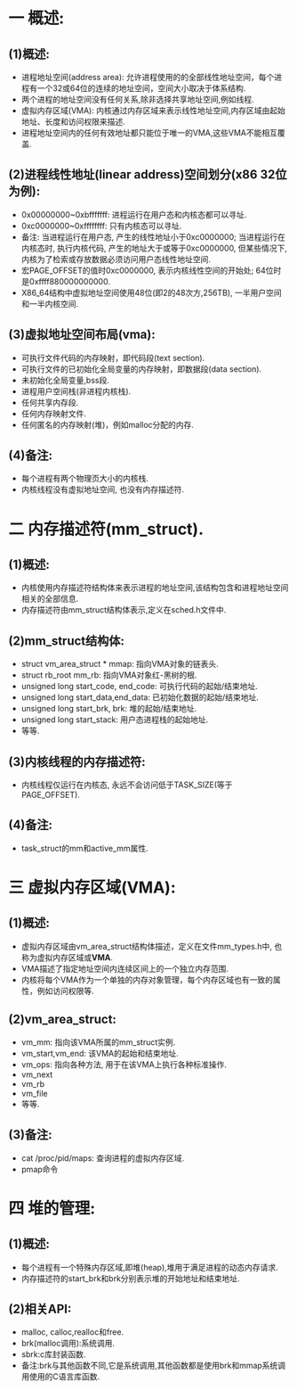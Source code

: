 # 一 概述:
## (1)概述:
- 进程地址空间(address area): 允许进程使用的的全部线性地址空间，每个进程有一个32或64位的连续的地址空间，空间大小取决于体系结构.
- 两个进程的地址空间没有任何关系,除非选择共享地址空间,例如线程.
- 虚拟内存区域(VMA): 内核通过内存区域来表示线性地址空间,内存区域由起始地址、长度和访问权限来描述.
- 进程地址空间内的任何有效地址都只能位于唯一的VMA,这些VMA不能相互覆盖.

## (2)进程线性地址(linear address)空间划分(x86 32位为例):
- 0x00000000~0xbfffffff: 进程运行在用户态和内核态都可以寻址.
- 0xc0000000~0xffffffff: 只有内核态可以寻址.
- 备注: 当进程运行在用户态, 产生的线性地址小于0xc0000000; 当进程运行在内核态时, 执行内核代码, 产生的地址大于或等于0xc0000000, 但某些情况下, 内核为了检索或存放数据必须访问用户态线性地址空间.
- 宏PAGE_OFFSET的值时0xc0000000, 表示内核线性空间的开始处; 64位时是0xffff880000000000.
- X86_64结构中虚拟地址空间使用48位(即2的48次方,256TB), 一半用户空间和一半内核空间.

## (3)虚拟地址空间布局(vma):
- 可执行文件代码的内存映射，即代码段(text section).
- 可执行文件的已初始化全局变量的内存映射，即数据段(data section).
- 未初始化全局变量,bss段.
- 进程用户空间栈(非进程内核栈).
- 任何共享内存段.
- 任何内存映射文件.
- 任何匿名的内存映射(堆)，例如malloc分配的内存.

## (4)备注:
- 每个进程有两个物理页大小的内核栈.
- 内核线程没有虚拟地址空间, 也没有内存描述符.

# 二 内存描述符(mm_struct).
## (1)概述:
- 内核使用内存描述符结构体来表示进程的地址空间,该结构包含和进程地址空间相关的全部信息.
- 内存描述符由mm_struct结构体表示,定义在sched.h文件中.

## (2)mm_struct结构体:
- struct vm_area_struct * mmap: 指向VMA对象的链表头.
- struct rb_root mm_rb: 指向VMA对象红-黑树的根.
- unsigned long start_code, end_code: 可执行代码的起始/结束地址.
- unsigned long start_data,end_data: 已初始化数据的起始/结束地址.
- unsigned long start_brk, brk: 堆的起始/结束地址.
- unsigned long start_stack: 用户态进程栈的起始地址.
- 等等.

## (3)内核线程的内存描述符:
- 内核线程仅运行在内核态, 永远不会访问低于TASK_SIZE(等于PAGE_OFFSET).

## (4)备注:
- task_struct的mm和active_mm属性.

# 三 虚拟内存区域(VMA):
## (1)概述:
- 虚拟内存区域由vm_area_struct结构体描述，定义在文件mm_types.h中, 也称为虚拟内存区域或**VMA**.
- VMA描述了指定地址空间内连续区间上的一个独立内存范围.
- 内核将每个VMA作为一个单独的内存对象管理，每个内存区域也有一致的属性，例如访问权限等.

## (2)vm_area_struct:
- vm_mm: 指向该VMA所属的mm_struct实例.
- vm_start,vm_end: 该VMA的起始和结束地址.
- vm_ops: 指向各种方法, 用于在该VMA上执行各种标准操作.
- vm_next
- vm_rb
- vm_file
- 等等.

## (3)备注:
- cat /proc/pid/maps: 查询进程的虚拟内存区域.
- pmap命令

# 四 堆的管理:
## (1)概述:
- 每个进程有一个特殊内存区域,即堆(heap),堆用于满足进程的动态内存请求.
- 内存描述符的start_brk和brk分别表示堆的开始地址和结束地址.

## (2)相关API:
- malloc, calloc,realloc和free.
- brk(malloc调用):系统调用.
- sbrk:c库封装函数.
- 备注:brk与其他函数不同,它是系统调用,其他函数都是使用brk和mmap系统调用使用的C语言库函数.
